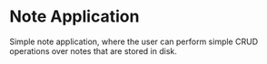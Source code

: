 # Note Application
Simple note application, where the user can perform simple CRUD operations over notes that are stored in disk.
